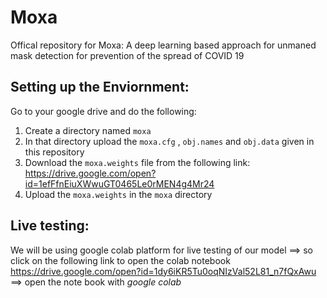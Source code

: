 # Moxa
Offical repository for Moxa: A deep learning based approach for unmaned mask detection for prevention of the spread of COVID 19

## Setting up the Enviornment:
 Go to your google drive and do the following:
 1) Create a directory named ```moxa```
 2) In that directory upload the ```moxa.cfg``` , ```obj.names``` and ```obj.data``` given in this repository
 3) Download the ```moxa.weights``` file from the following link: https://drive.google.com/open?id=1efFfnEiuXWwuGT0465Le0rMEN4g4Mr24
 4) Upload the ```moxa.weights``` in the ```moxa``` directory 
## Live testing:
We will be using google colab platform for live testing of our model
==> so click on the following link to open the colab notebook https://drive.google.com/open?id=1dy6iKR5Tu0oqNIzVal52L81_n7fQxAwu
==> open the note book with *google colab*
